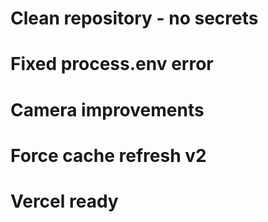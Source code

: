 # Clean repository - no secrets
# Fixed process.env error
# Camera improvements
# Force cache refresh v2
# Vercel ready
